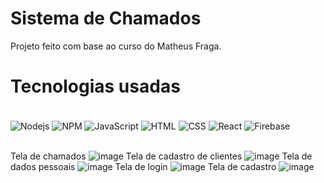 # Sistema de Chamados
Projeto feito com base ao curso do Matheus Fraga.

# Tecnologias usadas

<div style="display: inline_block"><br/>
    <img align="center" alt="Nodejs" src="https://img.shields.io/badge/Node.js-43853D?style=for-the-badge&logo=node.js&logoColor=white" />
    <img align="center" alt="NPM" src="https://img.shields.io/badge/npm-CB3837?style=for-the-badge&logo=npm&logoColor=white" />
    <img align="center" alt="JavaScript" src="https://img.shields.io/badge/JavaScript-F7DF1E?style=for-the-badge&logo=javascript&logoColor=black" />
    <img align="center" alt="HTML" src="https://img.shields.io/badge/HTML5-E34F26?style=for-the-badge&logo=html5&logoColor=white" />
    <img align="center" alt="CSS" src="https://img.shields.io/badge/CSS3-1572B6?style=for-the-badge&logo=css3&logoColor=white" />
    <img align="center" alt="React" src="https://img.shields.io/badge/React-20232A?style=for-the-badge&logo=react&logoColor=61DAFB" />
    <img align="center" alt="Firebase" src="https://img.shields.io/badge/Firebase-F29D0C?style=for-the-badge&logo=firebase&logoColor=white" />
</div><br/>

Tela de chamados
![image](https://user-images.githubusercontent.com/60077995/166822205-dc297309-20c7-40d0-b197-fd5864f0edfe.png)
Tela de cadastro de clientes
![image](https://user-images.githubusercontent.com/60077995/166822355-bd3d7406-77ec-404e-9801-9a86c7497adb.png)
Tela de dados pessoais
![image](https://user-images.githubusercontent.com/60077995/166822475-0386afe2-ede9-4592-92ca-7d030e23170f.png)
Tela de login
![image](https://user-images.githubusercontent.com/60077995/166822555-0093bb22-158e-4cc5-842a-f9ead3a9af0b.png)
Tela de cadastro
![image](https://user-images.githubusercontent.com/60077995/166822619-a314c7c0-c546-4c4b-9441-9ae92a31cec4.png)
